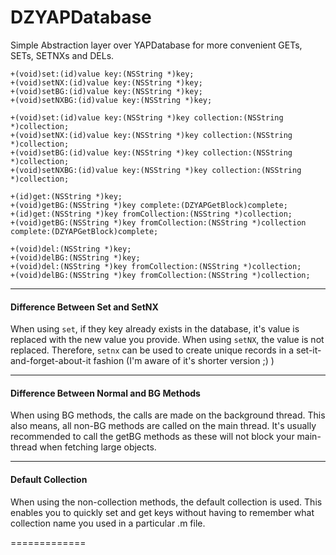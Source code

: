 DZYAPDatabase
=============

Simple Abstraction layer over YAPDatabase for more convenient GETs, SETs, SETNXs and DELs.


~~~~
+(void)set:(id)value key:(NSString *)key;
+(void)setNX:(id)value key:(NSString *)key;
+(void)setBG:(id)value key:(NSString *)key;
+(void)setNXBG:(id)value key:(NSString *)key;

+(void)set:(id)value key:(NSString *)key collection:(NSString *)collection;
+(void)setNX:(id)value key:(NSString *)key collection:(NSString *)collection;
+(void)setBG:(id)value key:(NSString *)key collection:(NSString *)collection;
+(void)setNXBG:(id)value key:(NSString *)key collection:(NSString *)collection;

+(id)get:(NSString *)key;
+(void)getBG:(NSString *)key complete:(DZYAPGetBlock)complete;
+(id)get:(NSString *)key fromCollection:(NSString *)collection;
+(void)getBG:(NSString *)key fromCollection:(NSString *)collection complete:(DZYAPGetBlock)complete;

+(void)del:(NSString *)key;
+(void)delBG:(NSString *)key;
+(void)del:(NSString *)key fromCollection:(NSString *)collection;
+(void)delBG:(NSString *)key fromCollection:(NSString *)collection;
~~~~

- - -
#### Difference Between Set and SetNX  
When using `set`, if they key already exists in the database, it's value is replaced with the new value you provide. When using `setNX`, the value is not replaced. Therefore, `setnx` can be used to create unique records in a set-it-and-forget-about-it fashion (I'm aware of it's shorter version ;) )

- - -
#### Difference Between Normal and BG Methods  
When using BG methods, the calls are made on the background thread. This also means, all non-BG methods are called on the main thread. It's usually recommended to call the getBG methods as these will not block your main-thread when fetching large objects. 

- - -
#### Default Collection  
When using the non-collection methods, the default collection is used. This enables you to quickly set and get keys without having to remember what collection name you used in a particular .m file. 

=============
